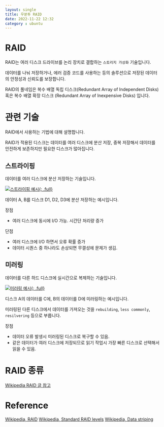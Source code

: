 ```yaml
---
layout: single
title: 우분투 RAID
date: 2022-11-22 12:32
category : ubuntu
---
```


# RAID

RAID는 여러 디스크 드라이브를 논리 장치로 결합하는 `스토리지 가상화` 기술입니다.

데이터를 나눠 저장하거나, 에러 검증 코드를 사용하는 등의 솔루션으로 저장된 데이터의 안정성과 신뢰도를 보장합니다.

RAID의 풀네임은 복수 배열 독립 디스크(Redundant Array of Independent Disks) 혹은 복수 배열 확장 디스크 (Redundant Array of Inexpensive Disks) 입니다.

# 관련 기술

RAID에서 사용하는 기법에 대해 설명합니다.

RAID가 적용된 디스크는 데이터를 여러 디스크에 분산 저장, 중복 저장해서 데이터를 안전하게 보존하지만 필요한 디스크가 많아집니다.

## 스트라이핑

데이터를 여러 디스크에 분산 저장하는 기술입니다.

[![스트라이핑 예시](/assets/image/RAID-Data_striping_example.svg.png){: .full}](https://en.wikipedia.org/wiki/Data_striping)

데이터 A, B를 디스크 D1, D2, D3에 분산 저장하는 예시입니다.

장점

- 여러 디스크에 동시에 I/O 가능. 시간단 처리량 증가

단점

- 여러 디스크에 I/O 하면서 오류 확률 증가
- 데이터 시퀀스 중 하나라도 손상되면 무결성에 문제가 생김.

## 미러링

데이터를 다른 하드 디스크에 실시간으로 복제하는 기술입니다.

[![미러링 예시](/assets/image/RAID-Data_striping_example.svg.png){: .full}](https://en.wikipedia.org/wiki/Disk_mirroring)

디스크 A의 데이터를 C에, B의 데이터를 D에 미러링하는 예시입니다.

미러링된 다른 디스크에서 데이터를 가져오는 것을 `rebuilding`, `less commonly`, `resilvering` 등으로 부릅니다.

장점

- 데이터 오류 발생시 미러링된 디스크로 복구할 수 있음.
- 같은 데이터가 여러 디스크에 저장되므로 읽기 작업시 가장 빠른 디스크로 선택해서 읽을 수 있음.

# RAID 종류

[Wikipedia RAID 글 참고](https://en.wikipedia.org/wiki/Standard_RAID_levels#RAID_0)


<!-- 

| 종류   | 내용                                                                                                                   |
| ------ | ---------------------------------------------------------------------------------------------------------------------- |
| RAID 0 | 스트라이프 기법을 적용해 데이터 저장시 여러 장치에 분산 저장합니다.                                                    |
| RAID 1 | 미러링 기법을 적용해 하나의 데이터를 다른 저장 장치에 중복 저장합니다.                                                 |
| RAID 2 | ECC. 에러가 발생하면 에러비트로 검출할 수 있습니다. 에러 비트를 검사해 해당 디스크에 문제가 있는지 확인할 수 있습니다. |
| RAID 3 | 에러 비트만 따로 저장하는 디스크가 추가됩니다. 최소 3개 디스크가 필요합니다.                                           |
| RAID 4 | RAID 3에서 저장하던 에러비트를 블록 단위로 저장합니다.                                                                 |
| RAID 5 | 에러 비트를 한 디스크에 몰아 저장하는 RAID 3, RAID 4와 달리 나머지 디스크에 분산 저장합니다                            |
| RAID 6 | 에러 비트를 다른 두개의 디스크에 분산 저장하는 방식입니다. 고장 대비 능력이 매우 높습니다.                             |

-->

# Reference

<!-- https://access.redhat.com/documentation/ko-kr/red_hat_enterprise_linux/6/html/installation_guide/create_software_raid-x86 -->

[Wikipedia, RAID](https://ko.wikipedia.org/wiki/%EB%94%94%EC%8A%A4%ED%81%AC_%EC%84%B9%ED%84%B0)
[Wikipedia, Standard RAID levels](https://en.wikipedia.org/wiki/Standard_RAID_levels#RAID_0)
[Wikipedia, Data striping](https://en.wikipedia.org/wiki/Data_striping)
